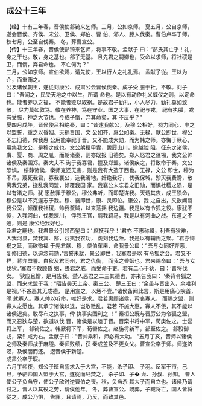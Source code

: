 ## 成公十三年

【经】十有三年春，晋侯使郤锜来乞师。三月，公如京师。
夏五月，公自京师，遂会晋侯、齐侯、宋公、卫侯、郑伯、曹
伯、邾人、滕人伐秦。曹伯卢卒于师。秋七月，公至自伐秦。
冬，葬曹宣公。  
【传】十三年春，晋侯使郤锜来乞师，将事不敬。孟献子
曰：“郤氏其亡乎！礼，身之干也。敬，身之基也。郤子无基。
且先君之嗣卿也，受命以求师，将社稷是卫，而惰，弃君命也。
不亡何为？”  
三月，公如京师。宣伯欲赐，请先使，王以行人之礼礼焉。
孟献子従。王以为介，而重贿之。  
公及诸侯朝王，遂従刘康公、成肃公会晋侯伐秦。成子受
脤于社，不敬。刘子曰：“吾闻之，民受天地之中以生，所谓
命也。是以有动作礼义威仪之则，以定命也。能者养以之福，
不能者败以取祸。是故君子勤礼，小人尽力，勤礼莫如致敬，
尽力莫如敦笃。敬在养神，笃在守业。国之大事，在祀与戎，
祀有执膰，戎有受脤，神之大节也。今成子惰，弃其命矣，其
不反乎？”  
夏四月戊午，晋侯使吕相绝秦，曰：“昔逮我献公，及穆
公相好，戮力同心，申之以盟誓，重之以昏姻。天祸晋国，文
公如齐，惠公如秦。无禄，献公即世，穆公不忘旧德，俾我惠
公用能奉祀于晋。又不能成大勋，而为韩之师。亦悔于厥心，
用集我文公，是穆之成也。文公躬擐甲胄，跋履山川，逾越险
阻，征东之诸侯，虞、夏、商、周之胤，而朝诸秦，则亦既报
旧德矣。郑人怒君之疆埸，我文公帅诸侯及秦围郑。秦大夫不
询于我寡君，擅及郑盟。诸侯疾之，将致命于秦。文公恐惧，
绥静诸侯，秦师克还无害，则是我有大造于西也。无禄，文公
即世，穆为不吊，蔑死我君，寡我襄公，迭我淆地，奸绝我好，
伐我保城，殄灭我费滑，散离我兄弟，挠乱我同盟，倾覆我国
家。我襄公未忘君之旧勋，而惧社稷之陨，是以有淆之师。犹
愿赦罪于穆公，穆公弗听，而即楚谋我。天诱其衷，成王殒命，
穆公是以不克逞志于我。穆、襄即世，康、灵即位。康公，我
之自出，又欲阙翦我公室，倾覆我社稷，帅我蝥贼，以来荡摇
我边疆。我是以有令狐之役。康犹不悛，入我河曲，伐我涷川，
俘我王官，翦我羁马，我是以有河曲之战。东道之不通，则是
康公绝我好也。  
及君之嗣也，我君景公引领西望曰：‘ 庶抚我乎！’君亦
不惠称盟，利吾有狄难，入我河县，焚我箕、郜，芟夷我农功，
虔刘我边陲。我是以有辅氏之聚。“君亦悔祸之延，而欲徼福
于先君献、穆，使伯车来，命我景公曰：‘ 吾与女同好弃恶，
复修旧德，以追念前勋，’言誓未就，景公即世，我寡君是以
有令狐之会。君又不祥，背弃盟誓。白狄及君同州，君之仇仇，
而我之昏姻也。君来赐命曰：‘ 吾与女伐狄。’寡君不敢顾昏
姻，畏君之威，而受命于吏。君有二心于狄，曰：‘晋将伐女。
‘狄应且憎，是用告我。楚人恶君之二三其德也，亦来告我曰：
‘秦背令狐之盟，而来求盟于我：“昭告昊天上帝、秦三公、
楚三王曰：‘余虽与晋出入，余唯利是视。’不谷恶其无成德，
是用宣之，以惩不壹。”诸侯备闻此言，斯是用痛心疾首，昵
就寡人。寡人帅以听命，唯好是求。君若惠顾诸侯，矜哀寡人，
而赐之盟，则寡人之愿也。其承宁诸侯以退，岂敢徼乱。君若
不施大惠，寡人不佞，其不能以诸侯退矣。敢尽布之执事，俾
执事实图利之 ！”
秦桓公既与晋厉公为令狐之盟，而又召狄与楚，欲道以伐
晋，诸侯是以睦于晋。晋栾书将中军，荀庚佐之。士燮将上军，
郤锜佐之。韩厥将下军，荀罃佐之。赵旃将新军，郤至佐之。
郤毅御戎，栾钅咸为右。孟献子曰：“晋帅乘和，师必有大功。
“五月丁亥，晋师以诸侯之师及秦师战于麻隧。秦师败绩，获
秦成差及不更女父。曹宣公卒于师。师遂济泾，及侯丽而还。
迓晋侯于新楚。  
成肃公卒于瑕。  
六月丁卯夜，郑公子班自訾求入于大宫，不能，杀子印、
子羽。反军于市，己巳，予驷帅国人盟于大宫，遂従而尽焚之，
杀子如、子� 龙、孙叔、孙知。
曹人使公子负刍守，使公子欣时逆曹伯之丧。秋，负刍杀
其大子而自立也。诸侯乃请讨之，晋人以其役之劳，请俟他年。
冬，葬曹宣公。既葬，子臧将亡，国人皆将従之。成公乃惧，
告罪，且请焉，乃反，而致其邑。  

